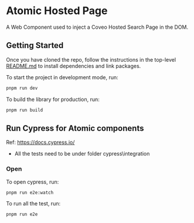 # Atomic Hosted Page

A Web Component used to inject a Coveo Hosted Search Page in the DOM.

## Getting Started

Once you have cloned the repo, follow the instructions in the top-level [README.md](../../README.md) to install dependencies and link packages.

To start the project in development mode, run:

```bash
pnpm run dev
```

To build the library for production, run:

```bash
pnpm run build
```

## Run Cypress for Atomic components

Ref: https://docs.cypress.io/

- All the tests need to be under folder cypress\integration

### Open

To open cypress, run:

```sh
pnpm run e2e:watch
```

To run all the test, run:

```sh
pnpm run e2e
```
